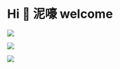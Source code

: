 # Hi 🎉 泥嚎 welcome

[<a href="https://xiaomaohuifaguang.github.io/"><img src="https://img.shields.io/static/v1?label=博客&message=博客&color=green"/></a>](https://img.shields.io/github/followers/xiaomaohuifaguang?style=social)

![](https://github-readme-stats.vercel.app/api?username=xiaomaohuifaguang&show_icons=true&theme=dark&count_private=true)

![](https://github-readme-stats.vercel.app/api/top-langs/?username=xiaomaohuifaguang&theme=dark&layout=compact)

<!--
### Hi there 👋
**xiaomaohuifaguang/xiaomaohuifaguang** is a ✨ _special_ ✨ repository because its `README.md` (this file) appears on your GitHub profile.

Here are some ideas to get you started:

- 🔭 I’m currently working on ...
- 🌱 I’m currently learning ...
- 👯 I’m looking to collaborate on ...
- 🤔 I’m looking for help with ...
- 💬 Ask me about ...
- 📫 How to reach me: ...
- 😄 Pronouns: ...
- ⚡ Fun fact: ...
-->

